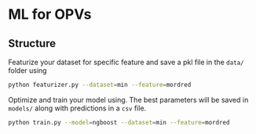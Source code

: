# ML for OPVs

## Structure

Featurize your dataset for specific feature and save a pkl file in the `data/` folder using
```bash
python featurizer.py --dataset=min --feature=mordred
```

Optimize and train your model using. The best parameters will be saved in `models/` along with predictions in a `csv` file.
```bash
python train.py --model=ngboost --dataset=min --feature=mordred
```

